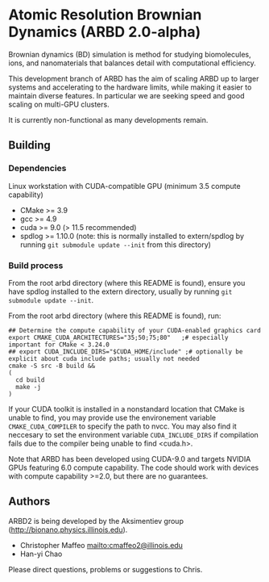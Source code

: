 # Atomic Resolution Brownian Dynamics (ARBD 2.0-alpha)

Brownian dynamics (BD) simulation is method for studying biomolecules,
ions, and nanomaterials that balances detail with computational
efficiency.

This development branch of ARBD has the aim of scaling ARBD up to
larger systems and accelerating to the hardware limits, while making
it easier to maintain diverse features. In particular we are seeking
speed and good scaling on multi-GPU clusters.

It is currently non-functional as many developments remain.

## Building

### Dependencies

Linux workstation with CUDA-compatible GPU (minimum 3.5 compute capability)
  - CMake >= 3.9
  - gcc >= 4.9
  - cuda >= 9.0  (> 11.5 recommended)
  - spdlog >= 1.10.0 (note: this is normally installed to extern/spdlog by running `git submodule update --init` from this directory)

### Build process

From the root arbd directory (where this README is found), ensure you have spdlog installed to the extern directory, usually by running `git submodule update --init`.

From the root arbd directory (where this README is found), run:
```
## Determine the compute capability of your CUDA-enabled graphics card
export CMAKE_CUDA_ARCHITECTURES="35;50;75;80"   ;# especially important for CMake < 3.24.0
## export CUDA_INCLUDE_DIRS="$CUDA_HOME/include" ;# optionally be explicit about cuda include paths; usually not needed
cmake -S src -B build &&
(
  cd build
  make -j
)
```

If your CUDA toolkit is installed in a nonstandard location that CMake
is unable to find, you may provide use the environement variable
`CMAKE_CUDA_COMPILER` to specify the path to nvcc. You may also find
it neccesary to set the environment variable `CUDA_INCLUDE_DIRS` if
compilation fails due to the compiler being unable to find <cuda.h>.

Note that ARBD has been developed using CUDA-9.0 and targets NVIDIA
GPUs featuring 6.0 compute capability. The code should work with
devices with compute capability >=2.0, but there are no guarantees.

## Authors

ARBD2 is being developed by the Aksimentiev group
(http://bionano.physics.illinois.edu).

  - Christopher Maffeo <mailto:cmaffeo2@illinois.edu>
  - Han-yi Chao

Please direct questions, problems or suggestions to Chris.
